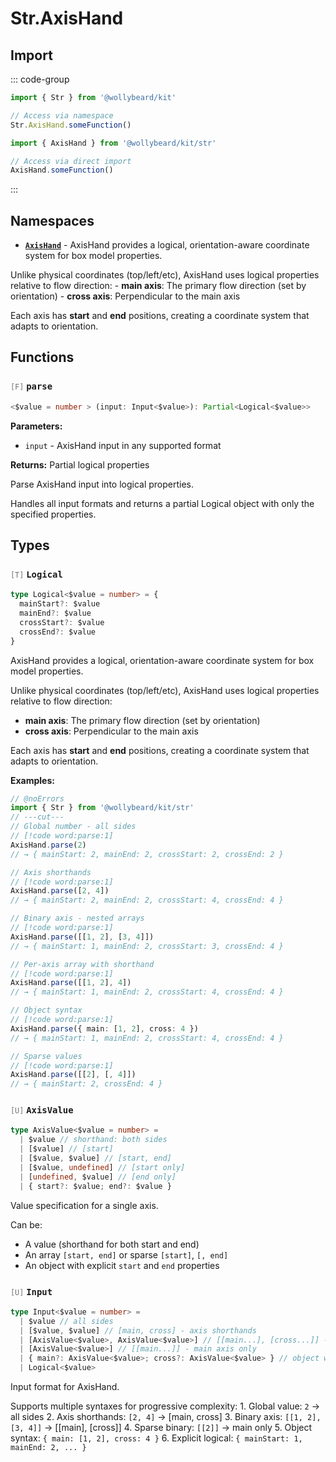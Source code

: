 # Str.AxisHand

## Import

::: code-group

```typescript [Namespace]
import { Str } from '@wollybeard/kit'

// Access via namespace
Str.AxisHand.someFunction()
```

```typescript [Barrel]
import { AxisHand } from '@wollybeard/kit/str'

// Access via direct import
AxisHand.someFunction()
```

:::

## Namespaces

- [**`AxisHand`**](/api/str/axis-hand/axis-hand) - AxisHand provides a logical, orientation-aware coordinate system for box model properties.

Unlike physical coordinates (top/left/etc), AxisHand uses logical properties relative to flow direction: - **main axis**: The primary flow direction (set by orientation) - **cross axis**: Perpendicular to the main axis

Each axis has **start** and **end** positions, creating a coordinate system that adapts to orientation.

## Functions

### <span style="opacity: 0.6; font-weight: normal; font-size: 0.85em;">`[F]`</span> `parse`

```typescript
<$value = number > (input: Input<$value>): Partial<Logical<$value>>
```

<SourceLink href="https://github.com/jasonkuhrt/kit/blob/main/./src/domains/str/box/axishand/axishand.ts#L102" />

**Parameters:**

- `input` - AxisHand input in any supported format

**Returns:** Partial logical properties

Parse AxisHand input into logical properties.

Handles all input formats and returns a partial Logical object with only the specified properties.

## Types

### <span style="opacity: 0.6; font-weight: normal; font-size: 0.85em;">`[T]`</span> `Logical`

```typescript
type Logical<$value = number> = {
  mainStart?: $value
  mainEnd?: $value
  crossStart?: $value
  crossEnd?: $value
}
```

<SourceLink href="https://github.com/jasonkuhrt/kit/blob/main/./src/domains/str/box/axishand/axishand.ts#L47" />

AxisHand provides a logical, orientation-aware coordinate system for box model properties.

Unlike physical coordinates (top/left/etc), AxisHand uses logical properties relative to flow direction:

- **main axis**: The primary flow direction (set by orientation)
- **cross axis**: Perpendicular to the main axis

Each axis has **start** and **end** positions, creating a coordinate system that adapts to orientation.

**Examples:**

```typescript twoslash
// @noErrors
import { Str } from '@wollybeard/kit/str'
// ---cut---
// Global number - all sides
// [!code word:parse:1]
AxisHand.parse(2)
// → { mainStart: 2, mainEnd: 2, crossStart: 2, crossEnd: 2 }

// Axis shorthands
// [!code word:parse:1]
AxisHand.parse([2, 4])
// → { mainStart: 2, mainEnd: 2, crossStart: 4, crossEnd: 4 }

// Binary axis - nested arrays
// [!code word:parse:1]
AxisHand.parse([[1, 2], [3, 4]])
// → { mainStart: 1, mainEnd: 2, crossStart: 3, crossEnd: 4 }

// Per-axis array with shorthand
// [!code word:parse:1]
AxisHand.parse([[1, 2], 4])
// → { mainStart: 1, mainEnd: 2, crossStart: 4, crossEnd: 4 }

// Object syntax
// [!code word:parse:1]
AxisHand.parse({ main: [1, 2], cross: 4 })
// → { mainStart: 1, mainEnd: 2, crossStart: 4, crossEnd: 4 }

// Sparse values
// [!code word:parse:1]
AxisHand.parse([[2], [, 4]])
// → { mainStart: 2, crossEnd: 4 }
```

### <span style="opacity: 0.6; font-weight: normal; font-size: 0.85em;">`[U]`</span> `AxisValue`

```typescript
type AxisValue<$value = number> =
  | $value // shorthand: both sides
  | [$value] // [start]
  | [$value, $value] // [start, end]
  | [$value, undefined] // [start only]
  | [undefined, $value] // [end only]
  | { start?: $value; end?: $value }
```

<SourceLink href="https://github.com/jasonkuhrt/kit/blob/main/./src/domains/str/box/axishand/axishand.ts#L64" />

Value specification for a single axis.

Can be:

- A value (shorthand for both start and end)
- An array `[start, end]` or sparse `[start]`, `[, end]`
- An object with explicit `start` and `end` properties

### <span style="opacity: 0.6; font-weight: normal; font-size: 0.85em;">`[U]`</span> `Input`

```typescript
type Input<$value = number> =
  | $value // all sides
  | [$value, $value] // [main, cross] - axis shorthands
  | [AxisValue<$value>, AxisValue<$value>] // [[main...], [cross...]] - binary axis
  | [AxisValue<$value>] // [[main...]] - main axis only
  | { main?: AxisValue<$value>; cross?: AxisValue<$value> } // object with axes
  | Logical<$value>
```

<SourceLink href="https://github.com/jasonkuhrt/kit/blob/main/./src/domains/str/box/axishand/axishand.ts#L85" />

Input format for AxisHand.

Supports multiple syntaxes for progressive complexity: 1. Global value: `2` → all sides 2. Axis shorthands: `[2, 4]` → [main, cross] 3. Binary axis: `[[1, 2], [3, 4]]` → [[main], [cross]] 4. Sparse binary: `[[2]]` → main only 5. Object syntax: `{ main: [1, 2], cross: 4 }` 6. Explicit logical: `{ mainStart: 1, mainEnd: 2, ... }`

